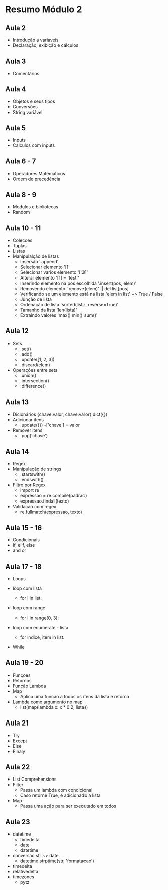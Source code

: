 # Resumo Módulo 2

## Aula 2

- Introdução a variaveis
- Declaração, exibição e cálculos

## Aula 3

- Comentários

## Aula 4

- Objetos e seus tipos
- Conversões
- String variável

## Aula 5

- Inputs
- Calculos com inputs

## Aula 6 - 7

- Operadores Matemáticos
- Ordem de precedência

## Aula 8 - 9

- Modulos e bibliotecas
- Random

## Aula 10 - 11

- Colecoes
- Tuplas
- Listas
- Manipulalção de listas
    - Insersão '.append'
    - Selecionar elemento '[]'
    - Selecionar varios elemento '[:3]'
    - Alterar elemento '[1] = 'test''
    - Inserindo elemento na pos escolhida '.insert(pos, elem)'
    - Removendo elemento '.remove(elem)' || del list[pos]
    - Verificando se um elemento está na lista 'elem in list' ~> True / False
    - Junção de lista
    - Ordenação de lista 'sorted(lista, reverse=True)'
    - Tamanho da lista 'len(lista)'
    - Extraindo valores 'max() min() sum()'

## Aula 12

- Sets
    - .set()
    - .add()
    - .update([1, 2, 3])
    - .discard(elem)
- Operações entre sets
    - .union()
    - .intersection()
    - .difference()

## Aula 13

- Dicionários {chave:valor, chave:valor} dict({})
- Adicionar itens 
    - .update({})
    -['chave'] = valor
- Remover itens
    - .pop('chave')

## Aula 14

- Regex
- Manipulação de strings
    - .startswith()
    - .endswith()
- Filtro por Regex
    - import re
    - expressao = re.compile(padrao)
    - expressao.findall(texto)
- Validacao com regex
    - re.fullmatch(expressao, texto)

## Aula 15 - 16

- Condicionais
- if, elif, else
- and or

## Aula 17 - 18

- Loops
- loop com lista
    - for i in list:
- loop com range
    - for i in range(0, 3):
- loop com enumerate - lista
    - for indice, item in list:

- While

## Aula 19 - 20

- Funçoes
- Retornos
- Função Lambda
- Map
    - Aplica uma funcao a todos os itens da lista e retorna
- Lambda como argumento no map
    - list(map(lambda x: x * 0.2, lista))

## Aula 21

- Try
- Except
- Else
- Finaly

## Aula 22

- List Comprehensions
- Filter
    - Passa um lambda com condicional
    - Caso retorne True, é adicionado a lista
- Map
    - Passa uma ação para ser executado em todos

## Aula 23

- datetime
    - timedelta
    - date
    - datetime
- conversão str ~> date
    - datetime.strptime(str, 'formatacao')
- timedelta
- relativedelta
- timezones
    - pytz
